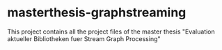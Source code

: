 # masterthesis-graphstreaming

This project contains all the project files of the master thesis "Evaluation aktueller Bibliotheken fuer Stream Graph Processing"